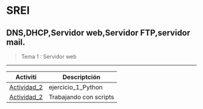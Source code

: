 # SREI
## DNS,DHCP,Servidor web,Servidor FTP,servidor mail.

> Tema 1 : Servidor web
****
Activiti | Descriptción
| --- | --- |
| [Actividad_2](actividad_2) | ejercicio_1_Python
| [Actividad_2](Actividad_2_script.pdf) | Trabajando con scripts

